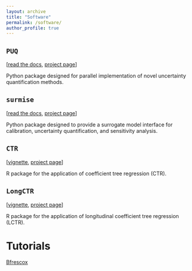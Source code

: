 ```yaml
---
layout: archive
title: "Software"
permalink: /software/
author_profile: true
---
```


## ``PUQ``

[[read the docs](https://puq.readthedocs.io/en/latest/), [project page](https://github.com/parallelUQ/PUQ)]

Python package designed for parallel implementation of novel uncertainty quantification methods.

## ``surmise``

[[read the docs](https://surmise.readthedocs.io/en/latest/), [project page](https://github.com/surmising/surmise)]

Python package designed to provide a surrogate model interface for calibration, uncertainty quantification, and
sensitivity analysis.

## ``CTR``

[[vignette]({{https://ozgesurer.github.io}}/files/ctr-vignette.html), [project page](https://github.com/ozgesurer/CTR)]

R package for the application of coefficient tree regression (CTR).

## ``LongCTR``

[[vignette]({{https://ozgesurer.github.io}}/files/vignette.html), [project page](https://github.com/ozgesurer/LongCTR)]

R package for the application of longitudinal coefficient tree regression (LCTR).

# Tutorials

[Bfrescox](/software/tutorials)
